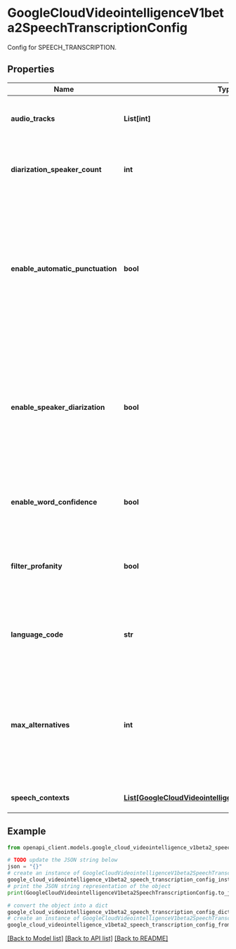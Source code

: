 # GoogleCloudVideointelligenceV1beta2SpeechTranscriptionConfig

Config for SPEECH_TRANSCRIPTION.

## Properties

Name | Type | Description | Notes
------------ | ------------- | ------------- | -------------
**audio_tracks** | **List[int]** | Optional. For file formats, such as MXF or MKV, supporting multiple audio tracks, specify up to two tracks. Default: track 0. | [optional] 
**diarization_speaker_count** | **int** | Optional. If set, specifies the estimated number of speakers in the conversation. If not set, defaults to &#39;2&#39;. Ignored unless enable_speaker_diarization is set to true. | [optional] 
**enable_automatic_punctuation** | **bool** | Optional. If &#39;true&#39;, adds punctuation to recognition result hypotheses. This feature is only available in select languages. Setting this for requests in other languages has no effect at all. The default &#39;false&#39; value does not add punctuation to result hypotheses. NOTE: \&quot;This is currently offered as an experimental service, complimentary to all users. In the future this may be exclusively available as a premium feature.\&quot; | [optional] 
**enable_speaker_diarization** | **bool** | Optional. If &#39;true&#39;, enables speaker detection for each recognized word in the top alternative of the recognition result using a speaker_tag provided in the WordInfo. Note: When this is true, we send all the words from the beginning of the audio for the top alternative in every consecutive response. This is done in order to improve our speaker tags as our models learn to identify the speakers in the conversation over time. | [optional] 
**enable_word_confidence** | **bool** | Optional. If &#x60;true&#x60;, the top result includes a list of words and the confidence for those words. If &#x60;false&#x60;, no word-level confidence information is returned. The default is &#x60;false&#x60;. | [optional] 
**filter_profanity** | **bool** | Optional. If set to &#x60;true&#x60;, the server will attempt to filter out profanities, replacing all but the initial character in each filtered word with asterisks, e.g. \&quot;f***\&quot;. If set to &#x60;false&#x60; or omitted, profanities won&#39;t be filtered out. | [optional] 
**language_code** | **str** | Required. *Required* The language of the supplied audio as a [BCP-47](https://www.rfc-editor.org/rfc/bcp/bcp47.txt) language tag. Example: \&quot;en-US\&quot;. See [Language Support](https://cloud.google.com/speech/docs/languages) for a list of the currently supported language codes. | [optional] 
**max_alternatives** | **int** | Optional. Maximum number of recognition hypotheses to be returned. Specifically, the maximum number of &#x60;SpeechRecognitionAlternative&#x60; messages within each &#x60;SpeechTranscription&#x60;. The server may return fewer than &#x60;max_alternatives&#x60;. Valid values are &#x60;0&#x60;-&#x60;30&#x60;. A value of &#x60;0&#x60; or &#x60;1&#x60; will return a maximum of one. If omitted, will return a maximum of one. | [optional] 
**speech_contexts** | [**List[GoogleCloudVideointelligenceV1beta2SpeechContext]**](GoogleCloudVideointelligenceV1beta2SpeechContext.md) | Optional. A means to provide context to assist the speech recognition. | [optional] 

## Example

```python
from openapi_client.models.google_cloud_videointelligence_v1beta2_speech_transcription_config import GoogleCloudVideointelligenceV1beta2SpeechTranscriptionConfig

# TODO update the JSON string below
json = "{}"
# create an instance of GoogleCloudVideointelligenceV1beta2SpeechTranscriptionConfig from a JSON string
google_cloud_videointelligence_v1beta2_speech_transcription_config_instance = GoogleCloudVideointelligenceV1beta2SpeechTranscriptionConfig.from_json(json)
# print the JSON string representation of the object
print(GoogleCloudVideointelligenceV1beta2SpeechTranscriptionConfig.to_json())

# convert the object into a dict
google_cloud_videointelligence_v1beta2_speech_transcription_config_dict = google_cloud_videointelligence_v1beta2_speech_transcription_config_instance.to_dict()
# create an instance of GoogleCloudVideointelligenceV1beta2SpeechTranscriptionConfig from a dict
google_cloud_videointelligence_v1beta2_speech_transcription_config_from_dict = GoogleCloudVideointelligenceV1beta2SpeechTranscriptionConfig.from_dict(google_cloud_videointelligence_v1beta2_speech_transcription_config_dict)
```
[[Back to Model list]](../README.md#documentation-for-models) [[Back to API list]](../README.md#documentation-for-api-endpoints) [[Back to README]](../README.md)


